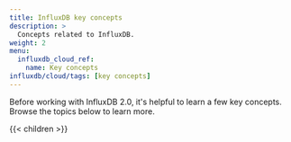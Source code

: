 ```yaml
---
title: InfluxDB key concepts
description: >
  Concepts related to InfluxDB.
weight: 2
menu:
  influxdb_cloud_ref:
    name: Key concepts
influxdb/cloud/tags: [key concepts]
---
```


Before working with InfluxDB 2.0, it's helpful to learn a few key concepts. Browse the topics below to learn more.

{{< children >}}
